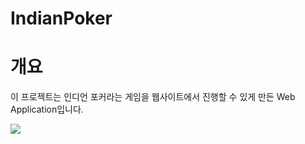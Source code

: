 # IndianPoker

# 개요
이 프로젝트는 인디언 포커라는 게임을 웹사이트에서 진행할 수 있게 만든 Web Application입니다.

![](https://user-images.githubusercontent.com/3433096/48582653-5ab9fc00-e925-11e8-884b-b9b4e10a829d.png)
